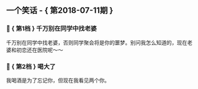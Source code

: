 ## 一个笑话 - { 第2018-07-11期 }
</hr>

### :jack_o_lantern: { 第1档 } 千万别在同学中找老婆
千万别在同学中找老婆，否则同学聚会将是你的噩梦。别问我怎么知道的，现在老婆和初恋还在医院呢～～


### :jack_o_lantern: { 第2档 } 喝大了
我喝酒是为了忘记你，但现在我看见两个你。

